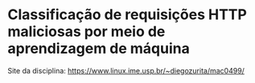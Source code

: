 # Classificação de requisições HTTP maliciosas por meio de aprendizagem de máquina

Site da disciplina: https://www.linux.ime.usp.br/~diegozurita/mac0499/